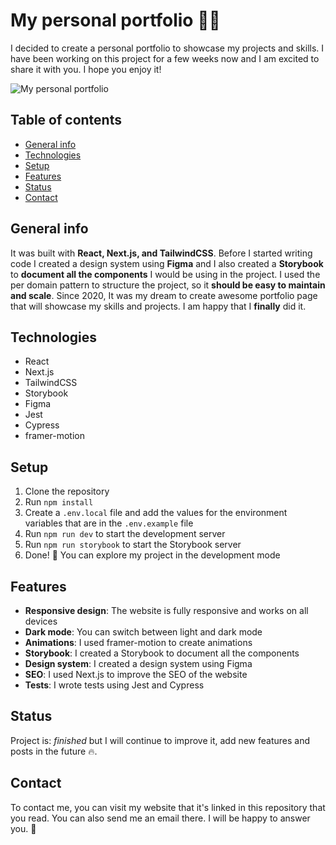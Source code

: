 # My personal portfolio 🎉🎈

I decided to create a personal portfolio to showcase my projects and skills. I have been working on this project for a few weeks now and I am excited to share it with you. I hope you enjoy it!

![My personal portfolio](./public/static/assets/storybook/guideline/banner.png)

## Table of contents

- [General info](#general-info)
- [Technologies](#technologies)
- [Setup](#setup)
- [Features](#features)
- [Status](#status)
- [Contact](#contact)

## General info

It was built with **React, Next.js, and TailwindCSS**. Before I started writing code I created a design system using **Figma** and I also created a **Storybook** to **document all the components** I would be using in the project. I used the per domain pattern to structure the project, so it **should be easy to maintain and scale**. Since 2020, It was my dream to create awesome portfolio page that will showcase my skills and projects. I am happy that I **finally** did it.

## Technologies

- React
- Next.js
- TailwindCSS
- Storybook
- Figma
- Jest
- Cypress
- framer-motion

## Setup

1. Clone the repository
2. Run `npm install`
3. Create a `.env.local` file and add the values for the environment variables that are in the `.env.example` file
4. Run `npm run dev` to start the development server
5. Run `npm run storybook` to start the Storybook server
6. Done! 🚀 You can explore my project in the development mode

## Features

- **Responsive design**: The website is fully responsive and works on all devices
- **Dark mode**: You can switch between light and dark mode
- **Animations**: I used framer-motion to create animations
- **Storybook**: I created a Storybook to document all the components
- **Design system**: I created a design system using Figma
- **SEO**: I used Next.js to improve the SEO of the website
- **Tests**: I wrote tests using Jest and Cypress

## Status

Project is: _finished_ but I will continue to improve it, add new features and posts in the future 🔥.

## Contact

To contact me, you can visit my website that it's linked in this repository that you read. You can also send me an email there. I will be happy to answer you. 📱
